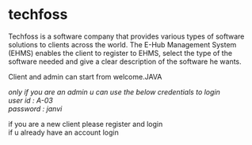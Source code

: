 # techfoss
Techfoss is a software company that provides various types of software solutions to clients across the world. The E-Hub Management System (EHMS) enables the client to register to 
EHMS, select the type of the software needed and give a clear description of the software he wants. 

Client and admin can start from welcome.JAVA

*only if you are an admin u can use the below credentials to login <br>
user id : A-03 <br>
password : janvi*

if you are a new client please register and login <br>
if u already have an account login 
